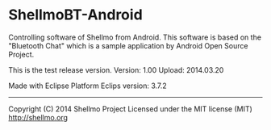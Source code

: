 ShellmoBT-Android
=================

Controlling software of Shellmo from Android.
This software is based on the "Bluetooth Chat" which is a sample application by Android Open Source Project.

This is the test release version. 
Version: 1.00 
Upload: 2014.03.20


Made with Eclipse Platform
Eclips version: 3.7.2

-------------------------------------
 Copyright (C) 2014 Shellmo Project
 Licensed under the MIT license (MIT)
 http://shellmo.org
